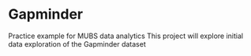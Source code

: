 # Gapminder
Practice example for MUBS data analytics
This project will explore initial data exploration of the Gapminder dataset
